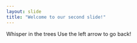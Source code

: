 ```yaml
---
layout: slide
title: "Welcome to our second slide!"
---
```

Whisper in the trees
Use the left arrow to go back!
